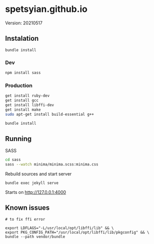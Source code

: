 # spetsyian.github.io

Version: 20210517

## Instalation

~~~
bundle install
~~~

### Dev

~~~ bash
npm install sass
~~~

### Production

~~~ bash
get install ruby-dev
get install gcc
get install libffi-dev
get install make
sudo apt-get install build-essential g++

bundle install
~~~

## Running

SASS
~~~ bash
cd sass
sass --watch minima/minima.scss:minima.css
~~~

Rebuild sources and start server
~~~
bundle exec jekyll serve
~~~

Starts on http://127.0.0.1:4000


## Known issues

~~~
# to fix ffi error

export LDFLAGS="-L/usr/local/opt/libffi/lib" && \
export PKG_CONFIG_PATH="/usr/local/opt/libffi/lib/pkgconfig" && \
bundle --path vendor/bundle
~~~


